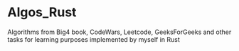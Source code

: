 # Algos_Rust
Algorithms from Big4 book, CodeWars, Leetcode, GeeksForGeeks and other tasks for learning purposes implemented by myself in Rust
